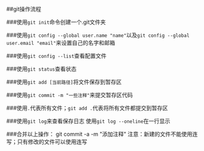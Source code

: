 ##git操作流程

###使用`git init`命令创建一个.git文件夹

###使用`git config --global user.name "name"`以及`git config --global user.email "email"`来设置自己的名字和邮箱

###使用`git config --list`查看配置文件

###使用`git status`查看状态

###使用`git add [当前路径]`将文件保存到暂存区

###使用`git commit -m "一些注释"`来提交暂存区代码

###使用`.`代表所有文件；`git add .`代表将所有文件都提交到暂存区

###使用`git log`来查看保存日志
	使用`git log --oneline`在一行显示

###合并以上操作：
	git commit -a -m "添加注释"
	注意：新建的文件不能使用连写；只有修改的文件可以使用连写